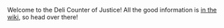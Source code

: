 Welcome to the Deli Counter of Justice! All the good information is [in the wiki](https://github.com/sipple/justicedeli/wiki "Wiki"), so head over there!
